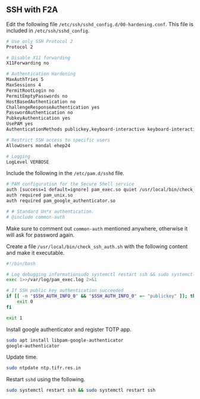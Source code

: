 ## SSH with F2A

Edit the following file `/etc/ssh/sshd_config.d/00-hardening.conf`. This file is included in `/etc/ssh/sshd_config`.
```BASH
# Use only SSH Protocol 2
Protocol 2

# Disable X11 forwarding
X11Forwarding no

# Authentication Hardening
MaxAuthTries 5
MaxSessions 4
PermitRootLogin no
PermitEmptyPasswords no
HostBasedAuthentication no
ChallengeResponseAuthentication yes
PasswordAuthentication no
PubkeyAuthentication yes
UsePAM yes
AuthenticationMethods publickey,keyboard-interactive keyboard-interactive

# Restrict SSH access to specific users
AllowUsers mondal ehep24

# Logging
LogLevel VERBOSE
```

Include the following in the `/etc/pam.d/sshd` file.
```BASH
# PAM configuration for the Secure Shell service
auth [success=1 default=ignore] pam_exec.so quiet /usr/local/bin/check_ssh_auth.sh
auth required pam_unix.so
auth required pam_google_authenticator.so

# # Standard Un*x authentication.
# @include common-auth
```
Make sure to comment out `common-auth` mentioned anywhere, otherwise it will ask for password again.

Create a file `/usr/local/bin/check_ssh_auth.sh` with the following content and make it executable.
```BASH
#!/bin/bash

# Log debugging informationsudo systemctl restart ssh && sudo systemctl restart ssh
exec 1>>/var/log/pam_exec.log 2>&1

# If SSH public key authentication succeeded
if [[ -n "$SSH_AUTH_INFO_0" && "$SSH_AUTH_INFO_0" =~ "publickey" ]]; then
    exit 0
fi

exit 1
```

Install google authenticator and register TOTP app.
```BASH
sudo apt install libpam-google-authenticator
google-authenticator
```

Update time.
```BASH
sudo ntpdate ntp.tifr.res.in
```

Restart `sshd` using the following.
```BASH
sudo systemctl restart ssh && sudo systemctl restart ssh
```

